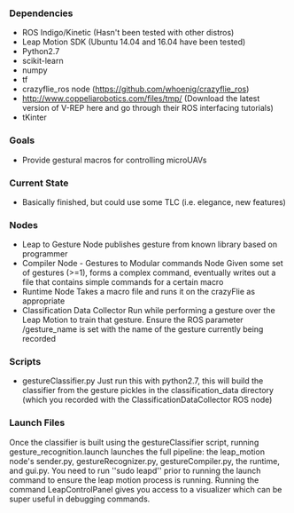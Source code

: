 ### Dependencies
* ROS Indigo/Kinetic (Hasn't been tested with other distros)
* Leap Motion SDK (Ubuntu 14.04 and 16.04 have been tested)
* Python2.7
* scikit-learn
* numpy
* tf
* crazyflie_ros node (https://github.com/whoenig/crazyflie_ros)
* http://www.coppeliarobotics.com/files/tmp/ (Download the latest version of V-REP here and go through their ROS interfacing tutorials)
* tKinter

### Goals
* Provide gestural macros for controlling microUAVs

### Current State
* Basically finished, but could use some TLC (i.e. elegance, new features)

### Nodes
* Leap to Gesture Node 
publishes gesture from known library based on programmer
* Compiler Node - Gestures to Modular commands Node
Given some set of gestures (>=1), forms a complex command, eventually writes out a file that contains simple commands for a certain macro
* Runtime Node
Takes a macro file and runs it on the crazyFlie as appropriate
* Classification Data Collector
Run while performing a gesture over the Leap Motion to train that gesture. Ensure the ROS parameter /gesture_name is set with the name of the gesture currently being recorded

### Scripts
* gestureClassifier.py
Just run this with python2.7, this will build the classifier from the gesture pickles in the classification_data directory (which you recorded with the ClassificationDataCollector ROS node)

### Launch Files
Once the classifier is built using the gestureClassifier script, running gesture_recognition.launch launches the full pipeline: the leap_motion node's sender.py, gestureRecognizer.py, gestureCompiler.py, the runtime, and gui.py.
You need to run ''sudo leapd'' prior to running the launch command to ensure the leap motion process is running. Running the command LeapControlPanel gives you access to a visualizer which can be super useful in debugging commands.

